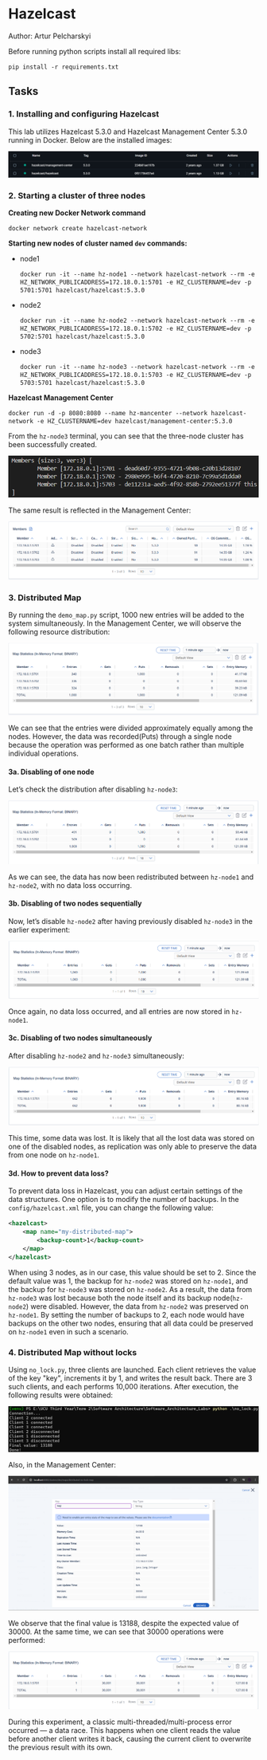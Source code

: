 # Hazelcast

Author: Artur Pelcharskyi

Before running python scripts install all required libs:
```
pip install -r requirements.txt
```

## Tasks
### **1. Installing and configuring Hazelcast**
This lab utilizes Hazelcast 5.3.0 and Hazelcast Management Center 5.3.0 running in Docker. Below are the installed images:

![alttext](images/image1.png)


### **2. Starting a cluster of three nodes**

**Creating new Docker Network command**
```
docker network create hazelcast-network
```

**Starting new nodes of cluster named `dev` commands:**
- node1
    ```
    docker run -it --name hz-node1 --network hazelcast-network --rm -e HZ_NETWORK_PUBLICADDRESS=172.18.0.1:5701 -e HZ_CLUSTERNAME=dev -p 5701:5701 hazelcast/hazelcast:5.3.0
    ```
- node2
    ```
    docker run -it --name hz-node2 --network hazelcast-network --rm -e HZ_NETWORK_PUBLICADDRESS=172.18.0.1:5702 -e HZ_CLUSTERNAME=dev -p 5702:5701 hazelcast/hazelcast:5.3.0
    ```
- node3 
    ```
    docker run -it --name hz-node3 --network hazelcast-network --rm -e HZ_NETWORK_PUBLICADDRESS=172.18.0.1:5703 -e HZ_CLUSTERNAME=dev -p 5703:5701 hazelcast/hazelcast:5.3.0
    ```


**Hazelcast Management Center**

```
docker run -d -p 8080:8080 --name hz-mancenter --network hazelcast-network -e HZ_CLUSTERNAME=dev hazelcast/management-center:5.3.0
```

From the `hz-node3` terminal, you can see that the three-node cluster has been successfully created.

![alttext](images/image2.png)

The same result is reflected in the Management Center:

![alttext](images/image3.png)


### **3. Distributed Map**

By running the `demo_map.py` script, 1000 new entries will be added to the system simultaneously. In the Management Center, we will observe the following resource distribution:

![alttext](images/image4.png)

We can see that the entries were divided approximately equally among the nodes. However, the data was recorded(Puts) through a single node because the operation was performed as one batch rather than multiple individual operations.

#### **3a. Disabling of one node**

Let’s check the distribution after disabling `hz-node3`:

![alttext](images/image5.png)

As we can see, the data has now been redistributed between `hz-node1` and `hz-node2`, with no data loss occurring.

#### **3b. Disabling of two nodes sequentially**

Now, let’s disable `hz-node2` after having previously disabled `hz-node3` in the earlier experiment:

![alttext](images/image6.png)

Once again, no data loss occurred, and all entries are now stored in `hz-node1`.

#### **3c. Disabling of two nodes simultaneously**

After disabling `hz-node2` and `hz-node3` simultaneously:

![alttext](images/image7.png)

This time, some data was lost. It is likely that all the lost data was stored on one of the disabled nodes, as replication was only able to preserve the data from one node on `hz-node1`.

#### **3d. How to prevent data loss?**
To prevent data loss in Hazelcast, you can adjust certain settings of the data structures. One option is to modify the number of backups. In the `config/hazelcast.xml` file, you can change the following value:

```xml
<hazelcast>
    <map name="my-distributed-map">
        <backup-count>1</backup-count>
    </map>
</hazelcast>
```

When using 3 nodes, as in our case, this value should be set to 2. Since the default value was 1, the backup for `hz-node2` was stored on `hz-node1`, and the backup for `hz-node3` was stored on `hz-node2`. As a result, the data from `hz-node3` was lost because both the node itself and its backup node(`hz-node2`) were disabled. However, the data from `hz-node2` was preserved on `hz-node1`. By setting the number of backups to 2, each node would have backups on the other two nodes, ensuring that all data could be preserved on `hz-node1` even in such a scenario.


### **4. Distributed Map without locks**

Using `no_lock.py`, three clients are launched. Each client retrieves the value of the key "key", increments it by 1, and writes the result back. There are 3 such clients, and each performs 10,000 iterations. After execution, the following results were obtained:

![alttext](images/image8.png)

Also, in the Management Center:

![alttext](images/image9.png)

We observe that the final value is 13188, despite the expected value of 30000. At the same time, we can see that 30000 operations were performed:

![alttext](images/image10.png)

During this experiment, a classic multi-threaded/multi-process error occurred — a data race. This happens when one client reads the value before another client writes it back, causing the current client to overwrite the previous result with its own.


<!-- ```
docker run -d --name hz-node1 --network hazelcast-network -e HZ_CLUSTERNAME=dev -e HZ_NETWORK_PUBLICADDRESS=172.18.0.1:5701 -p 5701:5701 hazelcast/hazelcast:5.3.0
```

```
docker run -d --name hz-node2 --network hazelcast-network -e HZ_CLUSTERNAME=dev -e HZ_NETWORK_PUBLICADDRESS=172.18.0.1:5702 -p 5702:5701 hazelcast/hazelcast:5.3.0
```

```
docker run -d --name hz-node3 --network hazelcast-network -e HZ_CLUSTERNAME=dev -e HZ_NETWORK_PUBLICADDRESS=172.18.0.1:5703 -p 5703:5701 hazelcast/hazelcast:5.3.0
``` -->

